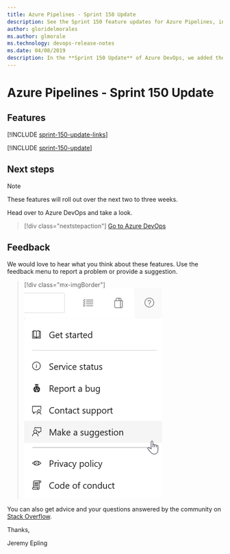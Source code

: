 ```yaml
---
title: Azure Pipelines - Sprint 150 Update
description: See the Sprint 150 feature updates for Azure Pipelines, including next steps.
author: gloridelmorales
ms.author: glmorale
ms.technology: devops-release-notes
ms.date: 04/08/2019
description: In the **Sprint 150 Update** of Azure DevOps, we added the ability to manage billing for your organization within our portal. 
---
```


# Azure Pipelines - Sprint 150 Update

## Features

[!INCLUDE [sprint-150-update-links](../includes/pipelines/sprint-150-update-links.md)]

[!INCLUDE [sprint-150-update](../includes/pipelines/sprint-150-update.md)]

## Next steps

> [!NOTE]
> These features will roll out over the next two to three weeks.

Head over to Azure DevOps and take a look.

> [!div class="nextstepaction"]
> [Go to Azure DevOps](https://go.microsoft.com/fwlink/?LinkId=307137&campaign=o~msft~docs~product-vsts~release-notes)

## Feedback

We would love to hear what you think about these features. Use the feedback menu to report a problem or provide a suggestion.

> [!div class="mx-imgBorder"]
> ![Make a suggestion](../../media/make-a-suggestion.png)

You can also get advice and your questions answered by the community on [Stack Overflow](https://stackoverflow.com/questions/tagged/azure-devops).

Thanks,

Jeremy Epling
